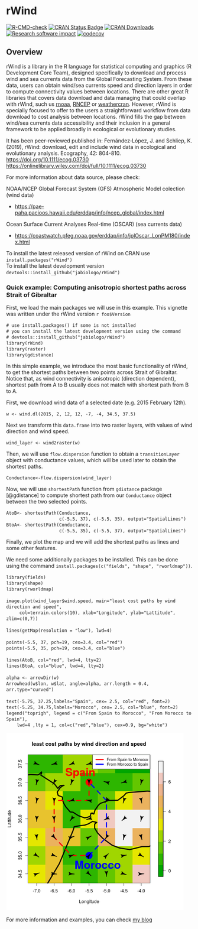 # rWind

[![R-CMD-check](https://github.com/KlausVigo/rWind/workflows/R-CMD-check/badge.svg)](https://github.com/KlausVigo/rWind/actions)
[![CRAN Status Badge](http://www.r-pkg.org/badges/version/rWind)](https://cran.r-project.org/package=rWind)
[![CRAN Downloads](http://cranlogs.r-pkg.org/badges/rWind)](https://cran.r-project.org/package=rWind)
[![Research software impact](http://depsy.org/api/package/cran/rWind/badge.svg)](http://depsy.org/package/r/rWind)
[![codecov](https://codecov.io/gh/jabiologo/rWind/branch/master/graph/badge.svg)](https://codecov.io/gh/jabiologo/rWind)

## Overview

 rWind is a library in the R language for statistical computing and graphics (R Development Core Team), designed specifically to download and process wind and sea currents data from the Global Forecasting System. From these data, users can obtain wind/sea currents speed and direction layers in order to compute connectivity values between locations. There are other great R libraries that covers data download and data managing that could overlap with rWind, such us [rnoaa](https://cran.r-project.org/web/packages/rnoaa/index.html), [RNCEP](https://cran.r-project.org/web/packages/RNCEP/index.html) or [weathercran](https://cran.r-project.org/web/packages/weathercan/index.html). However, rWind is specially focused to offer to the users a straightforward workflow from data download to cost analysis between locations. rWind fills the gap between wind/sea currents data accessibility and their inclusion in a general framework to be applied broadly in ecological or evolutionary studies.
 
 It has been peer-reviewed published in: Fernández‐López, J. and Schliep, K. (2019), rWind: download, edit and include wind data in ecological and evolutionary analysis. Ecography, 42: 804-810. https://doi.org/10.1111/ecog.03730  
https://onlinelibrary.wiley.com/doi/full/10.1111/ecog.03730  

 For more information about data source, please check: 

NOAA/NCEP Global Forecast System (GFS) Atmospheric Model colection (wind data)  
* <https://pae-paha.pacioos.hawaii.edu/erddap/info/ncep_global/index.html>

Ocean Surface Current Analyses Real-time (OSCAR) (sea currents data)  
* <https://coastwatch.pfeg.noaa.gov/erddap/info/jplOscar_LonPM180/index.html><br />

To install the latest released version of rWind on CRAN use `install.packages("rWind")`  
To install the latest development version `devtools::install_github("jabiologo/rWind")`  
  
  
  
### Quick example: Computing anisotropic shortest paths across Strait of Gibraltar

First, we load the main packages we will use in this example. This vignette 
was written under the rWind version `r foo$Version`

```{R}
# use install.packages() if some is not installed
# you can install the latest development version using the command 
# devtools::install_github("jabiologo/rWind")
library(rWind)
library(raster)
library(gdistance)
```


In this simple example, we introduce the most basic functionality of rWind, 
to get the shortest paths between two points across Strait of Gibraltar. Notice
that, as wind connectivity is anisotropic (direction dependent), shortest path
from A to B usually does not match with shortest path from B to A.

First, we download wind data of a selected date (e.g. 2015 February 12th). 

```{R}
w <- wind.dl(2015, 2, 12, 12, -7, -4, 34.5, 37.5)
```
Next we transform this `data.frame` into two raster layers, with values of wind
direction and wind speed.
```{R}
wind_layer <- wind2raster(w)
```

Then, we will use `flow.dispersion` function to obtain a `transitionLayer` 
object with conductance values, which will be used later to obtain the shortest
paths.
```{R}
Conductance<-flow.dispersion(wind_layer)
```

Now, we will use `shortestPath` function from `gdistance` package [@gdistance] 
to compute shortest path from our `Conductance` object between the two selected
points.
```{R}
AtoB<- shortestPath(Conductance, 
                    c(-5.5, 37), c(-5.5, 35), output="SpatialLines")
BtoA<- shortestPath(Conductance, 
                    c(-5.5, 35), c(-5.5, 37), output="SpatialLines")
```

Finally, we plot the map and we will add the shortest paths as lines and some
other features.

We need some additionally packages to be installed. This can be done using the 
command `install.packages(c("fields", "shape", "rworldmap"))`. 


```{R}
library(fields)
library(shape)
library(rworldmap)

image.plot(wind_layer$wind.speed, main="least cost paths by wind direction and speed", 
     col=terrain.colors(10), xlab="Longitude", ylab="Lattitude", zlim=c(0,7))

lines(getMap(resolution = "low"), lwd=4)

points(-5.5, 37, pch=19, cex=3.4, col="red")
points(-5.5, 35, pch=19, cex=3.4, col="blue")

lines(AtoB, col="red", lwd=4, lty=2)
lines(BtoA, col="blue", lwd=4, lty=2)

alpha <- arrowDir(w)
Arrowhead(w$lon, w$lat, angle=alpha, arr.length = 0.4, arr.type="curved")

text(-5.75, 37.25,labels="Spain", cex= 2.5, col="red", font=2)
text(-5.25, 34.75,labels="Morocco", cex= 2.5, col="blue", font=2)
legend("toprigh", legend = c("From Spain to Morocco", "From Morocco to Spain"),
    lwd=4 ,lty = 1, col=c("red","blue"), cex=0.9, bg="white")
```
![](vignettes/path_Spain_Morocco.png)

  
  
For more information and examples, you can check [my blog](http://allthiswasfield.blogspot.com/2018/11/plotting-wind-highways-using-rwind.html)



